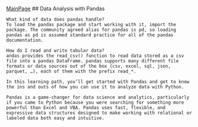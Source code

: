 [MainPage](../../../README.md)
    ## Data Analysis with Pandas

    What kind of data does pandas handle?
    To load the pandas package and start working with it, import the package. The community agreed alias for pandas is pd, so loading pandas as pd is assumed standard practice for all of the pandas documentation.

    How do I read and write tabular data?
    andas provides the read_csv() function to read data stored as a csv file into a pandas DataFrame. pandas supports many different file formats or data sources out of the box (csv, excel, sql, json, parquet, …), each of them with the prefix read_*.

    In this learning path, you’ll get started with Pandas and get to know the ins and outs of how you can use it to analyze data with Python.

    Pandas is a game-changer for data science and analytics, particularly if you came to Python because you were searching for something more powerful than Excel and VBA. Pandas uses fast, flexible, and expressive data structures designed to make working with relational or labeled data both easy and intuitive.